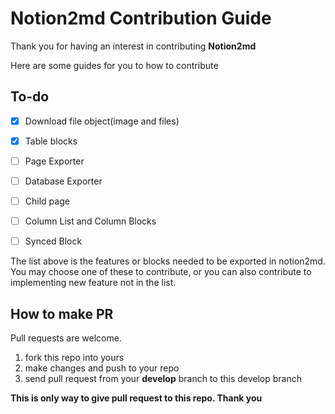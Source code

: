 # Notion2md Contribution Guide

Thank you for having an interest in contributing **Notion2md**

Here are some guides for you to how to contribute

## To-do

- [x] Download file object(image and files)
- [x] Table blocks
- [ ] Page Exporter
- [ ] Database Exporter
- [ ] Child page
- [ ] Column List and Column Blocks 
- [ ] Synced Block


The list above is the features or blocks needed to be exported in notion2md. You may choose one of these to contribute, or you can also contribute to implementing new feature not in the list.

## How to make PR

Pull requests are welcome.
1. fork this repo into yours
2. make changes and push to your repo
3. send pull request from your **develop** branch to this develop branch

**This is only way to give pull request to this repo. Thank you**